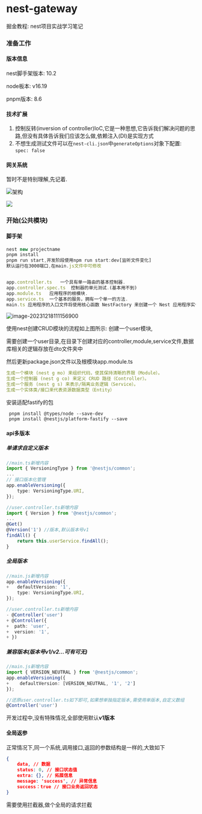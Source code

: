 # nest-gateway
掘金教程: nest项目实战学习笔记

### 准备工作

#### 版本信息

nest脚手架版本: 10.2

node板本: v16.19

pnpm版本:  8.6

#### 技术扩展

1. 控制反转(inversion of controller)IoC,它是一种思想,它告诉我们解决问题的思路,但没有具体告诉我们应该怎么做,依赖注入(DI)是实现方式
2. 不想生成测试文件可以在`nest-cli.json`中`generateOptions`对象下配置: ` spec: false `

#### 网关系统

暂时不是特别理解,先记着.

![架构](https://cdn.jsdelivr.net/gh/ztao0916/image@main/img/20231206141941.png)

![](https://cdn.jsdelivr.net/gh/ztao0916/image@main/img/20231206142458.webp)

### 开始(公共模块)

#### 脚手架

```javascript
nest new projectname
pnpm install
pnpm run start,开发阶段使用npm run start:dev[监听文件变化]
默认运行在3000端口,在main.js文件中可修改


app.controller.ts	一个具有单一路由的基本控制器.
app.controller.spec.ts	控制器的单元测试.(基本用不到)
app.module.ts	应用程序的根模块.
app.service.ts	一个基本的服务，拥有一个单一的方法.
main.ts	应用程序的入口文件将使用核心函数 NestFactory 来创建一个 Nest 应用程序实例.
```

![image-20231218111156900](C:\Users\epean\Desktop\qiankun\nest-gateway\img\image-20231218111156900.png)

使用nest创建CRUD模块的流程如上图所示: 创建一个user模块,

需要创建一个user目录,在目录下创建对应的controller,module,service文件,数据库相关的逻辑存放在dto文件夹中

然后更新package.json文件以及根模块app.module.ts

```yaml
生成一个模块 (nest g mo) 来组织代码，使其保持清晰的界限（Module）。
生成一个控制器 (nest g co) 来定义 CRUD 路径（Controller）。
生成一个服务 (nest g s) 来表示/隔离业务逻辑（Service）。
生成一个实体类/接口来代表资源数据类型（Entity）
```

安装适配fastify的包

```nginx
 pnpm install @types/node --save-dev
 pnpm install @nestjs/platform-fastify --save
```

#### api多版本

##### 单请求自定义版本

```typescript
//main.ts新增内容
import { VersioningType } from '@nestjs/common';
...
// 接口版本化管理
app.enableVersioning({
    type: VersioningType.URI,
});

//user.controller.ts新增内容
import { Version } from '@nestjs/common';
...
@Get()
@Version('1') //版本,默认版本号v1
findAll() {
    return this.userService.findAll();
}
```

##### 全局版本

```typescript
//main.js新增内容
app.enableVersioning({
+   defaultVersion: '1',
    type: VersioningType.URI,
});

//user.controller.ts新增内容
- @Controller('user')
+ @Controller({
+  path: 'user',
+  version: '1',
+ })
```

##### 兼容版本(版本号v1/v2...可有可无)

```typescript
//main.js新增内容
import { VERSION_NEUTRAL } from '@nestjs/common';
app.enableVersioning({
+    defaultVersion: [VERSION_NEUTRAL, '1', '2']
});

//还原user.controller.ts如下即可,如果想单独指定版本,需使用单版本,自定义数组
@Controller('user')
```

开发过程中,没有特殊情况,全部使用默认**v1版本**



#### 全局返参

正常情况下,同一个系统,调用接口,返回的参数结构是一样的,大致如下

```json
{
    data, // 数据
    status: 0, // 接口状态值
    extra: {}, // 拓展信息
    message: 'success', // 异常信息
    success：true // 接口业务返回状态
}
```

需要使用拦截器,做个全局的请求拦截